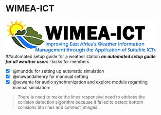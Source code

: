 # WIMEA-ICT</br>
![wimea-ict the logo](images/WIMEA.png) </br>
##automated setup guide for a weather station
***an automated setup guide for all weather users***
-tasks for members
- [x] @munddu for setting up automatic simulation
- [x] @mawandahenry for mannual setting
- [x] @sewante for audio synchronization and explore module
regarding manual simulation:

>There is need to make the lines responsive
>need to address the collision detection algorithm because it failed to
detect bottom collisions btn lines and connect_images.
